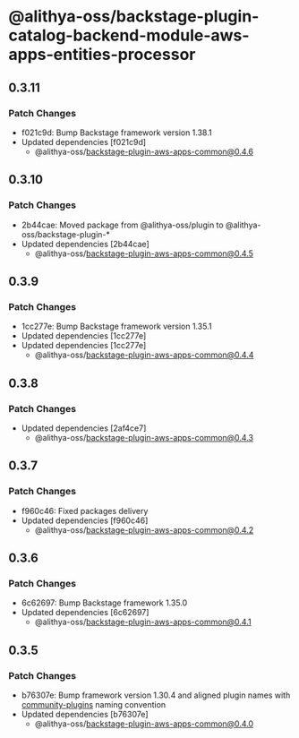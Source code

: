 # @alithya-oss/backstage-plugin-catalog-backend-module-aws-apps-entities-processor

## 0.3.11

### Patch Changes

- f021c9d: Bump Backstage framework version 1.38.1
- Updated dependencies [f021c9d]
  - @alithya-oss/backstage-plugin-aws-apps-common@0.4.6

## 0.3.10

### Patch Changes

- 2b44cae: Moved package from @alithya-oss/plugin to @alithya-oss/backstage-plugin-\*
- Updated dependencies [2b44cae]
  - @alithya-oss/backstage-plugin-aws-apps-common@0.4.5

## 0.3.9

### Patch Changes

- 1cc277e: Bump Backstage framework version 1.35.1
- Updated dependencies [1cc277e]
- Updated dependencies [1cc277e]
  - @alithya-oss/backstage-plugin-aws-apps-common@0.4.4

## 0.3.8

### Patch Changes

- Updated dependencies [2af4ce7]
  - @alithya-oss/backstage-plugin-aws-apps-common@0.4.3

## 0.3.7

### Patch Changes

- f960c46: Fixed packages delivery
- Updated dependencies [f960c46]
  - @alithya-oss/backstage-plugin-aws-apps-common@0.4.2

## 0.3.6

### Patch Changes

- 6c62697: Bump Backstage framework 1.35.0
- Updated dependencies [6c62697]
  - @alithya-oss/backstage-plugin-aws-apps-common@0.4.1

## 0.3.5

### Patch Changes

- b76307e: Bump framework version 1.30.4 and aligned plugin names with [community-plugins](https://github.com/backstage/community-plugins) naming convention
- Updated dependencies [b76307e]
  - @alithya-oss/backstage-plugin-aws-apps-common@0.4.0
